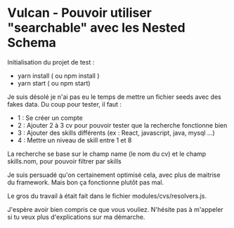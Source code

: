 # Vulcan - Pouvoir utiliser "searchable" avec les Nested Schema

Initialisation du projet de test :

- yarn install ( ou npm install )
- yarn start ( ou npm start)

Je suis désolé je n'ai pas eu le temps de mettre un fichier seeds avec des fakes data.
Du coup pour tester, il faut :

- 1 : Se créer un compte
- 2 : Ajouter 2 à 3 cv pour pouvoir tester que la recherche fonctionne bien
- 3 : Ajouter des skills différents (ex : React, javascript, java, mysql ...)
- 4 : Mettre un niveau de skill entre 1 et 8

La recherche se base sur le champ name (le nom du cv) et le champ skills.nom, pour pouvoir filtrer par skills

Je suis persuadé qu'on certainement optimisé cela, avec plus de maitrise du framework. Mais bon ça fonctionne plutôt pas mal.

Le gros du travail à était fait dans le fichier modules/cvs/resolvers.js.

J'espère avoir bien compris ce que vous vouliez. N'hésite pas à m'appeler si tu veux plus d'explications sur ma démarche.
